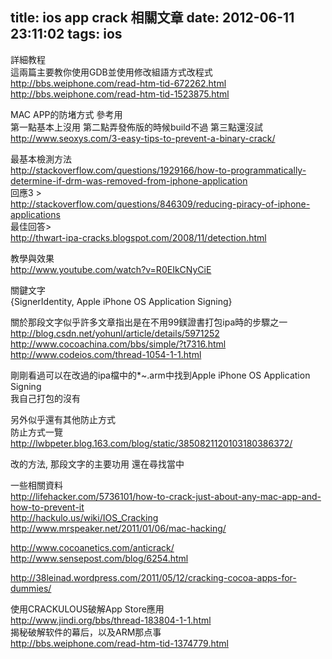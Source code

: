 title: ios app crack 相關文章
date: 2012-06-11 23:11:02
tags: ios
---

詳細教程  
這兩篇主要教你使用GDB並使用修改組語方式改程式  
http://bbs.weiphone.com/read-htm-tid-672262.html  
http://bbs.weiphone.com/read-htm-tid-1523875.html  

MAC APP的防堵方式  參考用  
第一點基本上沒用  第二點弄發佈版的時候build不過  第三點還沒試  
http://www.seoxys.com/3-easy-tips-to-prevent-a-binary-crack/  

最基本檢測方法  
http://stackoverflow.com/questions/1929166/how-to-programmatically-determine-if-drm-was-removed-from-iphone-application  
回應3 >  
http://stackoverflow.com/questions/846309/reducing-piracy-of-iphone-applications  
最佳回答>  
http://thwart-ipa-cracks.blogspot.com/2008/11/detection.html  

教學與效果  
http://www.youtube.com/watch?v=R0EIkCNyCiE  

關鍵文字  
{SignerIdentity, Apple iPhone OS Application Signing}  

關於那段文字似乎許多文章指出是在不用99鎂證書打包ipa時的步驟之一  
http://blog.csdn.net/yohunl/article/details/5971252  
http://www.cocoachina.com/bbs/simple/?t7316.html  
http://www.codeios.com/thread-1054-1-1.html  

剛剛看過可以在改過的ipa檔中的*~.arm中找到Apple iPhone OS Application Signing  
我自己打包的沒有  

另外似乎還有其他防止方式   
防止方式一覽  
http://lwbpeter.blog.163.com/blog/static/3850821120103180386372/  

改的方法, 那段文字的主要功用  還在尋找當中  

一些相關資料  
http://lifehacker.com/5736101/how-to-crack-just-about-any-mac-app-and-how-to-prevent-it  
http://hackulo.us/wiki/IOS_Cracking  
http://www.mrspeaker.net/2011/01/06/mac-hacking/  

http://www.cocoanetics.com/anticrack/  
http://www.sensepost.com/blog/6254.html  

http://38leinad.wordpress.com/2011/05/12/cracking-cocoa-apps-for-dummies/  

使用CRACKULOUS破解App Store應用  
http://www.jindi.org/bbs/thread-183804-1-1.html  
揭秘破解软件的幕后，以及ARM那点事  
http://bbs.weiphone.com/read-htm-tid-1374779.html